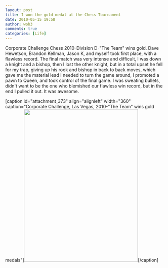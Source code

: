 ```yaml
---
layout: post
title: I won the gold medal at the Chess Tournament
date: 2010-05-15 19:58
author: woh3
comments: true
categories: [Life]
---
```

Corporate Challenge Chess 2010-Division D-"The Team" wins gold. Dave Hewetson, Brandon Kellman, Jason K, and myself took first place, with a flawless record. The final match was very intense and difficult, I was down a knight and a bishop, then I lost the other knight, but in a total upset he fell for my trap, giving up his rook and bishop in back to back moves, which gave me the material lead I needed to turn the game around, I promoted a pawn to Queen, and took control of the final game. I was sweating bullets, didn't want to be the one who blemished our flawless win record, but in the end I pulled it out. It was awesome.

[caption id="attachment_373" align="alignleft" width="360" caption="Corporate Challenge, Las Vegas, 2010-&quot;The Team&quot; wins gold medals"]<a href="http://woh3blog.files.wordpress.com/2010/05/the-team-chess-gold-cc-5-15-2010.jpeg"><img class="size-full wp-image-373" title="the-team-chess-gold-cc-5-15-2010" src="http://woh3blog.files.wordpress.com/2010/05/the-team-chess-gold-cc-5-15-2010.jpeg" alt="" width="360" height="480" /></a>[/caption]
